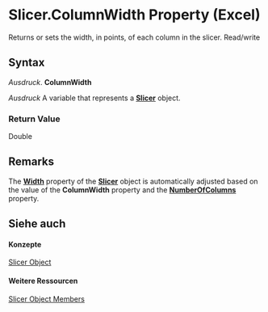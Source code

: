 
# Slicer.ColumnWidth Property (Excel)

Returns or sets the width, in points, of each column in the slicer. Read/write


## Syntax

 _Ausdruck_. **ColumnWidth**

 _Ausdruck_ A variable that represents a **[Slicer](577be0f6-4eda-0093-8899-097f3c900383.md)** object.


### Return Value

Double


## Remarks

The  **[Width](75292953-ccd6-8550-f7ec-38df79ad1db1.md)** property of the **[Slicer](577be0f6-4eda-0093-8899-097f3c900383.md)** object is automatically adjusted based on the value of the **ColumnWidth** property and the **[NumberOfColumns](9d4d1d8c-723d-3e90-96ae-a0faa1980077.md)** property.


## Siehe auch


#### Konzepte


[Slicer Object](577be0f6-4eda-0093-8899-097f3c900383.md)
#### Weitere Ressourcen


[Slicer Object Members](http://msdn.microsoft.com/library/09f1983a-5f7a-1707-c979-c5c27143ad73%28Office.15%29.aspx)
